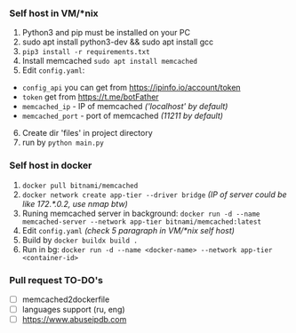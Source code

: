 ### Self host in VM/*nix

1) Python3 and pip must be installed on your PC
2) sudo apt install python3-dev && sudo apt install gcc
3) ```pip3 install -r requirements.txt```
4) Install memcached ```sudo apt install memcached```
5) Edit `config.yaml`:
 - `config_api` you can get from https://ipinfo.io/account/token
 - `token` get from https://t.me/botFather
 - `memcached_ip` - IP of memcached _('localhost' by default)_
 - `memcached_port` - port of memcached _(11211 by default)_
6) Create dir 'files' in project directory
7) run by `python main.py` 

### Self host in docker
1) ```docker pull bitnami/memcached```
2) ```docker network create app-tier --driver bridge``` _(IP of server could be like 172.*.0.2, use nmap btw)_
3) Runing memcached server in background:
```docker run -d --name memcached-server --network app-tier bitnami/memcached:latest```
4) Edit `config.yaml` _(check 5 paragraph in VM/*nix self host)_
5) Build by `docker buildx build .`
6) Run in bg:
```docker run -d --name <docker-name> --network app-tier <container-id>```

### Pull request TO-DO's
- [ ] memcached2dockerfile
- [ ] languages support (ru, eng)
- [ ] https://www.abuseipdb.com
